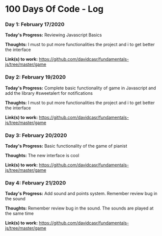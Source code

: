 # 100 Days Of Code - Log

### Day 1: February 17/2020

**Today's Progress:** Reviewing Javascript Basics

**Thoughts:** I must to put more functionalities the project and i to get better the interface

**Link(s) to work:** https://github.com/davidcasr/fundamentals-js/tree/master/game

### Day 2: February 19/2020

**Today's Progress:** Complete basic functionality of game in Javascript and add the library #sweetalert for notifications

**Thoughts:** I must to put more functionalities the project and i to get better the interface

**Link(s) to work:** https://github.com/davidcasr/fundamentals-js/tree/master/game

### Day 3: February 20/2020

**Today's Progress:** Basic functionality of the game of pianist

**Thoughts:** The new interface is cool

**Link(s) to work:** https://github.com/davidcasr/fundamentals-js/tree/master/game

### Day 4: February 21/2020

**Today's Progress:** Add sound and points system. Remember review bug in the sound

**Thoughts:** Remember review bug in the sound. The sounds are played at the same time

**Link(s) to work:** https://github.com/davidcasr/fundamentals-js/tree/master/game
